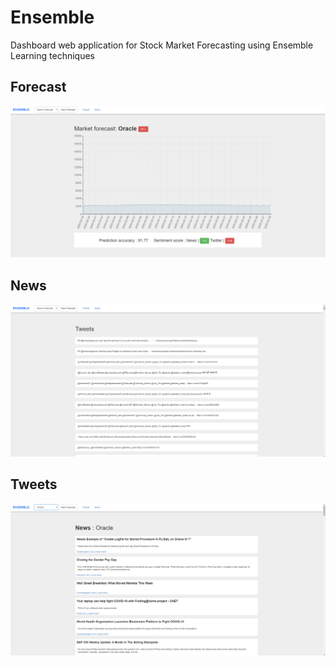 # Ensemble
Dashboard web application for Stock Market Forecasting using Ensemble Learning techniques

## Forecast
![Forecast](Forecast.png)

## News
![Tweets](Tweets.png)

## Tweets
![News](News.png)
